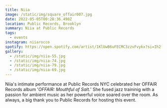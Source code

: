 ```yaml
---
title: Niia
image: /static/img/square_offair007.jpg
date: 2022-05-05T00:28:36.498Z
location: Public Records, Brooklyn
summary: Niia at Public Records
tags:
  - events
instagram: niiarocco
spotify: https://open.spotify.com/artist/1KlUwB6uFECMC3zzvFvykx?si=Ih2fQEuFStCtC4rBArM2MQ
gallery:
  - /static/img/niia-55.jpg
  - /static/img/niia-74.jpg
  - /static/img/niia-79.jpg
  - /static/img/niia-69.jpg
---
```

Niia's intimate performance at Public Records NYC celebrated her OFFAIR Records album '*OFFAIR: Mouthful of Salt.*' She fused jazz traininig with a passion for ambient music as her powerful voice soared over the room. As always, a big thank you to Public Records for hosting this event.